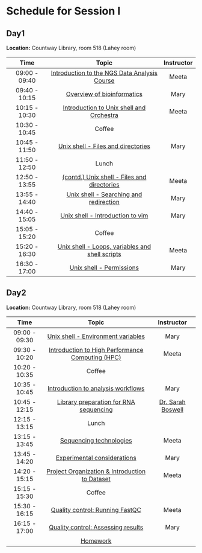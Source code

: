 # Schedule for Session I


## Day1 

**Location:** Countway Library, room 518 (Lahey room)

| Time |  Topic  | Instructor |
|:-------------:|:----------:|:--------:|
| 09:00 - 09:40 | [Introduction to the NGS Data Analysis Course](https://github.com/hbctraining/In-depth-NGS-Data-Analysis-Course/raw/master/sessionI/slides/Course%20Intro.pdf) | Meeta |
| 09:40 - 10:15 | [Overview of bioinformatics](https://github.com/hbctraining/In-depth-NGS-Data-Analysis-Course/raw/master/sessionI/slides/Overview_of_Bioinformatics.pdf) | Mary |
| 10:15 - 10:30 | [Introduction to Unix shell and Orchestra](https://github.com/hbctraining/In-depth-NGS-Data-Analysis-Course/raw/master/sessionI/slides/unixshell-motivation.pdf) | Meeta |
| 10:30 - 10:45 | Coffee | |
| 10:45 - 11:50 | [Unix shell - Files and directories](https://hbctraining.github.io/Intro-to-Shell/lessons/01_the_filesystem.html) | Mary |
| 11:50 - 12:50 | Lunch | |
| 12:50 - 13:55 | [(contd.) Unix shell - Files and directories](https://hbctraining.github.io/Intro-to-Shell/lessons/01_the_filesystem.html) | Meeta |
| 13:55 - 14:40 | [Unix shell - Searching and redirection](https://hbctraining.github.io/Intro-to-Shell/lessons/02_searching_files.html) | Mary |
| 14:40 - 15:05 | [Unix shell - Introduction to vim](https://hbctraining.github.io/Intro-to-Shell/lessons/03_vim.html) | Mary |
| 15:05 - 15:20 | Coffee | |
| 15:20 - 16:30 | [Unix shell - Loops, variables and shell scripts](https://hbctraining.github.io/Intro-to-Shell/lessons/04_loops_and_scripts.html) | Meeta |
| 16:30 - 17:00 | [Unix shell - Permissions](https://hbctraining.github.io/Intro-to-Shell/lessons/05_permissions_and_environment_variables.html) | Mary |


## Day2

**Location:** Countway Library, room 518 (Lahey room)

| Time |  Topic  | Instructor |
|:-------------:|:----------:|:--------:|
| 09:00 - 09:30 | [Unix shell - Environment variables](https://hbctraining.github.io/Intro-to-Shell/lessons/05_permissions_and_environment_variables.html) | Mary |
| 09:30 - 10:20 | [Introduction to High Performance Computing (HPC)]() | Meeta |
| 10:20 - 10:35 | Coffee | |
| 10:35 - 10:45 | [Introduction to analysis workflows]() | Mary |
| 10:45 - 12:15 | [Library preparation for RNA sequencing](https://www.dropbox.com/s/cm5zfwuj6n5kw0l/SB_Library_Prep_Sept_2018.pdf?dl=1) | [Dr. Sarah Boswell](https://scholar.harvard.edu/saboswell) |
| 12:15 - 13:15 | Lunch | |
| 13:15 - 13:45 | [Sequencing technologies]() | Meeta |
| 13:45 - 14:20 | [Experimental considerations](https://hbctraining.github.io/Intro-to-rnaseq-hpc-salmon/lessons/experimental_planning_considerations.html) | Mary |
| 14:20 - 15:15 | [Project Organization & Introduction to Dataset](https://hbctraining.github.io/Intro-to-rnaseq-hpc-salmon/lessons/01_data_organization.html) | Meeta |
| 15:15 - 15:30 | Coffee | |
| 15:30 - 16:15 | [Quality control: Running FastQC](https://hbctraining.github.io/Intro-to-rnaseq-hpc-salmon/lessons/qc_running_fastqc.html) | Meeta |
| 16:15 - 17:00 | [Quality control: Assessing results](https://hbctraining.github.io/Intro-to-rnaseq-hpc-salmon/lessons/qc_fastqc_assessment.html) | Mary |
| | [Homework](https://canvas.harvard.edu/courses/53982/assignments) | |
